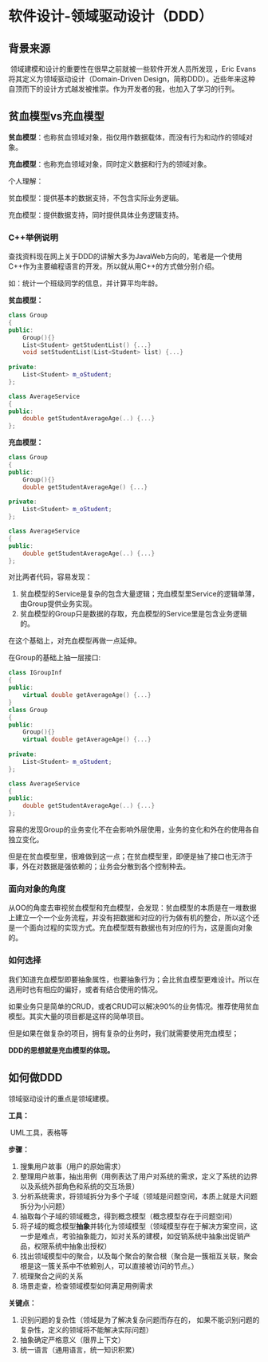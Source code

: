 # 软件设计-领域驱动设计（DDD）

## 背景来源

​		领域建模和设计的重要性在很早之前就被一些软件开发人员所发现 ，Eric Evans将其定义为领域驱动设计（Domain-Driven Design，简称DDD）。近些年来这种自顶而下的设计方式越发被推崇。作为开发者的我，也加入了学习的行列。



## 贫血模型vs充血模型

**贫血模型**：也称贫血领域对象，指仅用作数据载体，而没有行为和动作的领域对象。

**充血模型**：也称充血领域对象，同时定义数据和行为的领域对象。

个人理解：

贫血模型：提供基本的数据支持，不包含实际业务逻辑。

充血模型：提供数据支持，同时提供具体业务逻辑支持。



### C++举例说明

​		查找资料现在网上关于DDD的讲解大多为JavaWeb方向的，笔者是一个使用C++作为主要编程语言的开发。所以就从用C++的方式做分别介绍。

如：统计一个班级同学的信息，并计算平均年龄。

**贫血模型：**

```c++
class Group
{
public:
    Group(){}
    List<Student> getStudentList() {...}
	void setStudentList(List<Student> list) {...}
    
private:
    List<Student> m_oStudent;
};

class AverageService
{
public:
    double getStudentAverageAge(..) {...}
};
```

**充血模型：**

```c++
class Group
{
public:
    Group(){}
	double getStudentAverageAge() {...}
    
private:
    List<Student> m_oStudent;
};

class AverageService
{
public:
    double getStudentAverageAge(..) {...}
};
```

对比两者代码，容易发现：

1. 贫血模型的Service是复杂的包含大量逻辑；充血模型里Service的逻辑单薄，由Group提供业务实现。
2. 贫血模型的Group只是数据的存取，充血模型的Service里是包含业务逻辑的。



在这个基础上，对充血模型再做一点延伸。

在Group的基础上抽一层接口:

```c++
class IGroupInf
{
public:
    virtual double getAverageAge() {...}
}
class Group
{
public:
    Group(){}
	virtual double getAverageAge() {...}
    
private:
    List<Student> m_oStudent;
};

class AverageService
{
public:
    double getStudentAverageAge(..) {...}
};
```

容易的发现Group的业务变化不在会影响外层使用，业务的变化和外在的使用各自独立变化。

但是在贫血模型里，很难做到这一点；在贫血模型里，即便是抽了接口也无济于事，外在对数据是强依赖的；业务会分散到各个控制种去。



### 面向对象的角度

从OO的角度去审视贫血模型和充血模型，会发现：贫血模型的本质是在一堆数据上建立一个一个业务流程，并没有把数据和对应的行为做有机的整合，所以这个还是一个面向过程的实现方式。充血模型既有数据也有对应的行为，这是面向对象的。



### 如何选择

我们知道充血模型即要抽象属性，也要抽象行为；会比贫血模型更难设计。所以在选用时也有相应的偏好，或者有结合使用的情况。

 如果业务只是简单的CRUD，或者CRUD可以解决90%的业务情况。推荐使用贫血模型。其实大量的项目都是这样的简单项目。

但是如果在做复杂的项目，拥有复杂的业务时，我们就需要使用充血模型；



**DDD的思想就是充血模型的体现。** 



## 如何做DDD

领域驱动设计的重点是领域建模。

**工具：** 

​	UML工具，表格等



**步骤：** 

1. 搜集用户故事（用户的原始需求）
2. 整理用户故事，抽出用例（用例表达了用户对系统的需求，定义了系统的边界以及系统外部角色和系统的交互场景）
3. 分析系统需求，将领域拆分为多个子域（领域是问题空间，本质上就是大问题拆分为小问题）
4. 抽取每个子域的领域概念，得到概念模型（概念模型存在于问题空间）
5. 将子域的概念模型**抽象**并转化为领域模型（领域模型存在于解决方案空间，这一步是难点，考验抽象能力，如对关系的建模，如促销系统中抽象出促销产品，权限系统中抽象出授权）
6. 找出领域模型中的聚合，以及每个聚合的聚合根（聚合是一簇相互关联，聚会根是这一簇关系中不依赖别人，可以直接被访问的节点。）
7. 梳理聚合之间的关系
8. 场景走查，检查领域模型如何满足用例需求



**关键点：** 

1. 识别问题的复杂性（领域是为了解决复杂问题而存在的， 如果不能识别问题的复杂性，定义的领域将不能解决实际问题）
2. 抽象确定严格意义（限界上下文）
3. 统一语言（通用语言，统一知识积累）